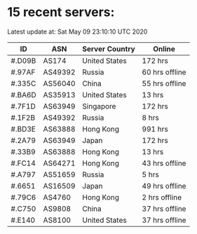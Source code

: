 # 15 recent servers:

Latest update at: Sat May 09 23:10:10 UTC 2020

| ID | ASN | Server Country | Online |
| -- | --- | -------------- | ------ |
| #.D09B | AS174 | United States | 172 hrs |
| #.97AF | AS49392 | Russia | 60 hrs offline |
| #.335C | AS56040 | China | 55 hrs offline |
| #.BA6D | AS35913 | United States | 13 hrs |
| #.7F1D | AS63949 | Singapore | 172 hrs |
| #.1F2B | AS49392 | Russia | 8 hrs |
| #.BD3E | AS63888 | Hong Kong | 991 hrs |
| #.2A79 | AS63949 | Japan | 172 hrs |
| #.33B9 | AS63888 | Hong Kong | 13 hrs |
| #.FC14 | AS64271 | Hong Kong | 43 hrs offline |
| #.A797 | AS51659 | Russia | 5 hrs |
| #.6651 | AS16509 | Japan | 49 hrs offline |
| #.79C6 | AS4760 | Hong Kong | 2 hrs offline |
| #.C750 | AS9808 | China | 37 hrs offline |
| #.E140 | AS8100 | United States | 37 hrs offline |

